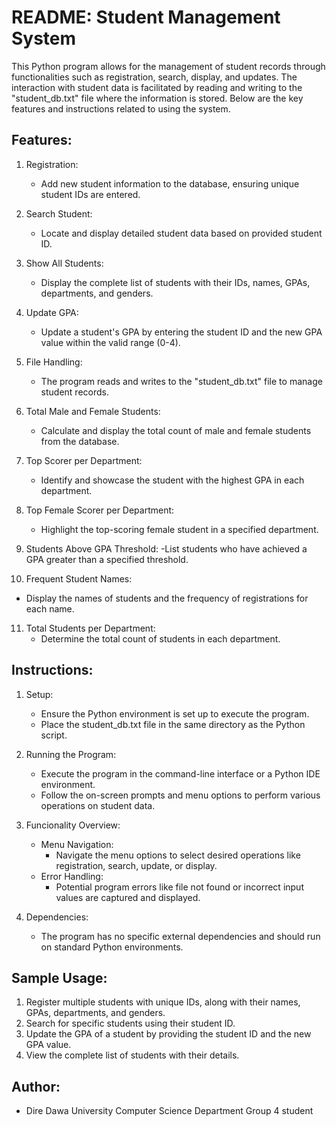 # README: Student Management System

This Python program allows for the management of student records through functionalities such as registration, search, display, and updates. The interaction with student data is facilitated by reading and writing to the "student_db.txt" file where the information is stored. Below are the key features and instructions related to using the system.
## Features:
1. Registration:
    - Add new student information to the database, ensuring unique student IDs are entered.
2. Search Student:
    - Locate and display detailed student data based on provided student ID.
3. Show All Students:
    - Display the complete list of students with their IDs, names, GPAs, departments, and genders.
4. Update GPA:
    - Update a student's GPA by entering the student ID and the new GPA value within the valid range (0-4).
5. File Handling:
    - The program reads and writes to the "student_db.txt" file to manage student records.
6. Total Male and Female Students:
    - Calculate and display the total count of male and female students from the database.
7. Top Scorer per Department:
   - Identify and showcase the student with the highest GPA in each department.
8. Top Female Scorer per Department:
   - Highlight the top-scoring female student in a specified department.
9. Students Above GPA Threshold:
   -List students who have achieved a GPA greater than a specified threshold.
   
10.  Frequent Student Names:
   - Display the names of students and the frequency of registrations for each name.
11. Total Students per Department:
    - Determine the total count of students in each department.
     

## Instructions:
1. Setup:
    - Ensure the Python environment is set up to execute the program.
    - Place the student_db.txt file in the same directory as the Python script.

2. Running the Program:
    - Execute the program in the command-line interface or a Python IDE environment.
    - Follow the on-screen prompts and menu options to perform various operations on student data.

3. Funcionality Overview:
    - Menu Navigation:
        - Navigate the menu options to select desired operations like registration, search, update, or display.
    - Error Handling:
        - Potential program errors like file not found or incorrect input values are captured and displayed.

4. Dependencies:
    - The program has no specific external dependencies and should run on standard Python environments.

## Sample Usage:
1. Register multiple students with unique IDs, along with their names, GPAs, departments, and genders.
2. Search for specific students using their student ID.
3. Update the GPA of a student by providing the student ID and the new GPA value.
4. View the complete list of students with their details.

## Author:
- Dire Dawa University Computer Science Department Group 4 student

